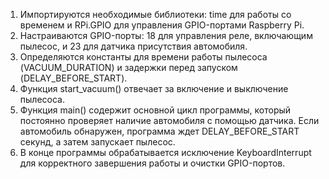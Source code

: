 1. Импортируются необходимые библиотеки: time для работы со временем и RPi.GPIO для управления GPIO-портами Raspberry Pi.
2. Настраиваются GPIO-порты: 18 для управления реле, включающим пылесос, и 23 для датчика присутствия автомобиля.
3. Определяются константы для времени работы пылесоса (VACUUM_DURATION) и задержки перед запуском (DELAY_BEFORE_START).
4. Функция start_vacuum() отвечает за включение и выключение пылесоса.
5. Функция main() содержит основной цикл программы, который постоянно проверяет наличие автомобиля с помощью датчика. Если автомобиль обнаружен, программа ждет DELAY_BEFORE_START секунд, а затем запускает пылесос.
6. В конце программы обрабатывается исключение KeyboardInterrupt для корректного завершения работы и очистки GPIO-портов.